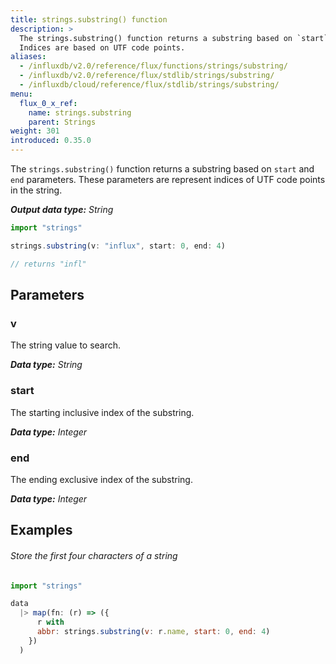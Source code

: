 ```yaml
---
title: strings.substring() function
description: >
  The strings.substring() function returns a substring based on `start` and `end` parameters.
  Indices are based on UTF code points.
aliases:
  - /influxdb/v2.0/reference/flux/functions/strings/substring/
  - /influxdb/v2.0/reference/flux/stdlib/strings/substring/
  - /influxdb/cloud/reference/flux/stdlib/strings/substring/
menu:
  flux_0_x_ref:
    name: strings.substring
    parent: Strings
weight: 301
introduced: 0.35.0
---
```


The `strings.substring()` function returns a substring based on `start` and `end` parameters.
These parameters are represent indices of UTF code points in the string.

_**Output data type:** String_

```js
import "strings"

strings.substring(v: "influx", start: 0, end: 4)

// returns "infl"
```

## Parameters

### v
The string value to search.

_**Data type:** String_

### start
The starting inclusive index of the substring.

_**Data type:** Integer_

### end
The ending exclusive index of the substring.

_**Data type:** Integer_

## Examples

###### Store the first four characters of a string
```js
import "strings"

data
  |> map(fn: (r) => ({
      r with
      abbr: strings.substring(v: r.name, start: 0, end: 4)
    })
  )
```
